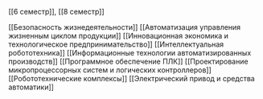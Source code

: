 [[6 семестр]], [[8 семестр]]

[[Безопасность жизнедеятельности]]
[[Автоматизация управления жизненным циклом продукции]]
[[Инновационная экономика и технологическое предпринимательство]]
[[Интеллектуальная робототехника]]
[[Информационные технологии автоматизированных производств]]
[[Программное обеспечение ПЛК]]
[[Проектирование микропроцессорных систем и логических контроллеров]]
[[Робототехнические комплексы]]
[[Электрический привод и средства автоматики]]